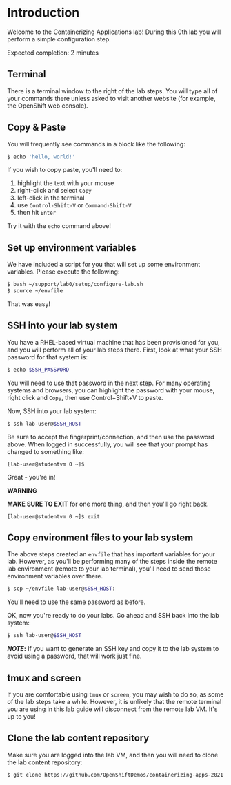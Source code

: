 # Introduction

Welcome to the Containerizing Applications lab! During this 0th lab you will
perform a simple configuration step.

Expected completion: 2 minutes

## Terminal
There is a terminal window to the right of the lab steps. You will type all of
your commands there unless asked to visit another website (for example, the
OpenShift web console).

## Copy & Paste
You will frequently see commands in a block like the following:

```bash
$ echo 'hello, world!'
```

If you wish to copy paste, you'll need to:

1. highlight the text with your mouse
1. right-click and select `Copy`
1. left-click in the terminal
1. use `Control-Shift-V` or `Command-Shift-V`
1. then hit `Enter`

Try it with the `echo` command above!

## Set up environment variables
We have included a script for you that will set up some environment variables.
Please execute the following:

```bash
$ bash ~/support/lab0/setup/configure-lab.sh
$ source ~/envfile
```

That was easy!

## SSH into your lab system
You have a RHEL-based virtual machine that has been provisioned for you, and you
will perform all of your lab steps there. First, look at what your SSH password
for that system is:

```bash
$ echo $SSH_PASSWORD
```

You will need to use that password in the next step. For many operating systems
and browsers, you can highlight the password with your mouse, right click and
`Copy`, then use Control+Shift+V to paste.

Now, SSH into your lab system:

```bash
$ ssh lab-user@$SSH_HOST
```

Be sure to accept the fingerprint/connection, and then use the password above.
When logged in successfully, you will see that your prompt has changed to
something like:

```
[lab-user@studentvm 0 ~]$
```

Great - you're in! 

**WARNING**

**MAKE SURE TO EXIT** for one more thing, and then you'll go right back.

```
[lab-user@studentvm 0 ~]$ exit
```

## Copy environment files to your lab system
The above steps created an `envfile` that has important variables for your lab.
However, as you'll be performing many of the steps inside the remote lab
environment (remote to your lab terminal), you'll need to send those environment
variables over there.

```bash
$ scp ~/envfile lab-user@$SSH_HOST:
```

You'll need to use the same password as before.

OK, now you're ready to do your labs. Go ahead and SSH back into the lab system:

```bash
$ ssh lab-user@$SSH_HOST
```

**_NOTE_:** If you want to generate an SSH key and copy it to the lab system to
avoid using a password, that will work just fine.

## tmux and screen
If you are comfortable using `tmux` or `screen`, you may wish to do so, as some
of the lab steps take a while. However, it is unlikely that the remote terminal
you are using in this lab guide will disconnect from the remote lab VM. It's up
to you!

## Clone the lab content repository
Make sure you are logged into the lab VM, and then you will need to clone the
lab content repository:

```bash
$ git clone https://github.com/OpenShiftDemos/containerizing-apps-2021 containerizing-apps
```